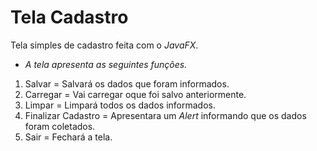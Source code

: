 # Tela Cadastro

Tela simples de cadastro feita com o *JavaFX*.

- *A tela apresenta as seguintes funções.*

1. Salvar = Salvará os dados que foram informados.
2. Carregar = Vai carregar oque foi salvo anteriormente.
3. Limpar = Limpará todos os dados informados.
4. Finalizar Cadastro = Apresentara um *Alert* informando que os dados foram coletados.
5. Sair = Fechará a tela.